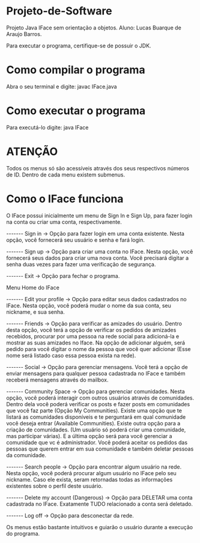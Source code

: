 # Projeto-de-Software
Projeto Java IFace sem orientação a objetos. 
Aluno: Lucas Buarque de Araujo Barros.

Para executar o programa, certifique-se de possuir o JDK.
# Como compilar o programa 
Abra o seu terminal e digite:
javac IFace.java

# Como executar o programa
Para executá-lo digite:
java IFace

# ATENÇÃO
Todos os menus só são acessíveis através dos seus respectivos números de ID.
Dentro de cada menu existem submenus.

# Como o IFace funciona
O IFace possui inicialmente um menu de Sign In e Sign Up, para fazer login na conta ou criar uma conta, respectivamente.

------- Sign in -> Opção para fazer login em uma conta existente.
Nesta opção, você fornecerá seu usuário e senha e fará login.

------- Sign up -> Opção para criar uma conta no IFace.
Nesta opção, você fornecerá seus dados para criar uma nova conta.
Você precisará digitar a senha duas vezes para fazer uma verificação de segurança.

------- Exit -> Opção para fechar o programa.


Menu Home do IFace

------- Edit your profile -> Opção para editar seus dados cadastrados no IFace.
Nesta opção, você poderá mudar o nome da sua conta, seu nickname, e sua senha.

------- Friends -> Opção para verificar as amizades do usuário.
Dentro desta opção, você terá a opção de verificar os pedidos de amizades recebidos, procurar por uma pessoa na rede social
para adicioná-la e mostrar as suas amizades no Iface.
Na opção de adicionar alguém, será pedido para você digitar o nome da pessoa que você quer adicionar (Esse nome será listado caso essa pessoa exista na rede).

------- Social -> Opção para gerenciar mensagens.
Você terá a opção de enviar mensagens para qualquer pessoa cadastrada no IFace e também receberá mensagens através do mailbox. 

------- Community Space -> Opção para gerenciar comunidades.
Nesta opção, você poderá interagir com outros usuários através de comunidades.
Dentro dela você poderá verificar os posts e fazer posts em comunidades que você faz parte (Opção My Communities).
Existe uma opção que te listará as comunidades disponíveis e te perguntará em qual comunidade você deseja entrar (Available Communities).
Existe outra opção para a criação de comunidades. (Um usuário só poderá criar uma comunidade, mas participar várias).
E a última opção será para você gerenciar a comunidade que vc é administrador. Você poderá aceitar os pedidos das pessoas que querem entrar em sua comunidade e também deletar pessoas da comunidade.

------- Search people -> Opção para encontrar algum usuário na rede.
Nesta opção, você poderá procurar algum usuário no IFace pelo seu nickname. Caso ele exista, seram retornadas
todas as informações existentes sobre o perfil deste usuário.

------- Delete my account (Dangerous) -> Opção para DELETAR uma conta cadastrada no IFace.
Exatamente TUDO relacionado a conta será deletado.

------- Log off -> Opção para desconectar da rede.

Os menus estão bastante intuitivos e guiarão o usuário durante a execução do programa.
